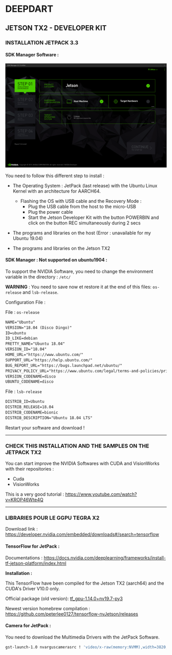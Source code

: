 # DEEPDART 

## JETSON TX2 - DEVELOPER KIT

### INSTALLATION JETPACK 3.3

#### SDK Manager Software :

![](IMG/screensdkmanager.png)

You need to follow this different step to install :

- The Operating System : JetPack (last release) with the Ubuntu Linux Kernel with an architecture for AARCH64.

  - Flashing the OS with USB cable and the Recovery Mode :
    - Plug the USB cable from the host to the micro-USB
    - Plug the power cable
    - Start the Jetson Developer Kit with the button POWERBIN and click on the button REC simultaneously during 2 secs

- The programs and libraries on the host (Error : unavailable for my Ubuntu 19.04)

- The programs and libraries on the Jetson TX2 

  

#### SDK Manager : Not supported on ubuntu1904 :

To support the NVIDIA Software, you need to change the environment variable in the directory : `/etc/` 

**WARNING** : You need to save now et restore it at the end of this files: `os-release` and `lsb-release`.

Configuration File : 

File : `os-release`

```txt
NAME="Ubuntu"
VERSION="18.04 (Disco Dingo)"
ID=ubuntu
ID_LIKE=debian
PRETTY_NAME="Ubuntu 18.04"
VERSION_ID="18.04"
HOME_URL="https://www.ubuntu.com/"
SUPPORT_URL="https://help.ubuntu.com/"
BUG_REPORT_URL="https://bugs.launchpad.net/ubuntu/"
PRIVACY_POLICY_URL="https://www.ubuntu.com/legal/terms-and-policies/privacy-policy"
VERSION_CODENAME=disco
UBUNTU_CODENAME=disco
```

File : `lsb-release`

```txt
DISTRIB_ID=Ubuntu
DISTRIB_RELEASE=18.04
DISTRIB_CODENAME=bionic
DISTRIB_DESCRIPTION="Ubuntu 18.04 LTS"
```

Restart your software and download !

-----------------------------------------------------------------------------------------

### CHECK THIS INSTALLATION AND THE SAMPLES ON THE JETPACK TX2

You can start improve the NVIDIA Softwares with CUDA and VisionWorks with their repositories :

- Cuda
- VisionWorks

This is a very good tutorial : https://www.youtube.com/watch?v=KROP46Wte4Q

---------------------------------

### LIBRARIES POUR LE GGPU TEGRA X2 

Download link : https://developer.nvidia.com/embedded/downloads#/search=tensorflow

#### TensorFlow for JetPack : 

Documentations : https://docs.nvidia.com/deeplearning/frameworks/install-tf-jetson-platform/index.html

**Installation :** 

This TensorFlow have been compiled for the Jetson TX2 (aarch64) and the CUDA's Driver V10.0 only.

Official package (old version): [tf_gpu-1.14.0+nv19.7-py3](https://developer.download.nvidia.com/compute/redist/jp/v42/tensorflow-gpu/tensorflow_gpu-1.14.0+nv19.7-cp36-cp36m-linux_aarch64.whl)

Newest version homebrew compilation : https://github.com/peterlee0127/tensorflow-nvJetson/releases



#### Camera for JetPack : 

You need to download the Multimedia Drivers with the JetPack Software.

```bash
gst-launch-1.0 nvarguscamerasrc ! 'video/x-raw(memory:NVMM),width=3820, height=2464, framerate=21/1, format=NV12' ! nvvidconv flip-method=0 ! 'video/x-raw,width=960, height=616' ! nvvidconv ! nvegltransform ! nveglglessink -e
```







